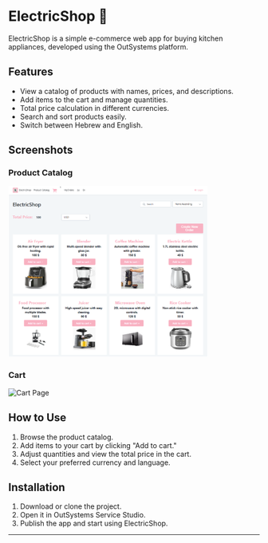 # ElectricShop 🛒

ElectricShop is a simple e-commerce web app for buying kitchen appliances, developed using the OutSystems platform.

## Features

- View a catalog of products with names, prices, and descriptions.
- Add items to the cart and manage quantities.
- Total price calculation in different currencies.
- Search and sort products easily.
- Switch between Hebrew and English.

## Screenshots

### Product Catalog

<img src="Images/Screenshot 2024-12-30 151835.png" alt="Product Catalog" width="400px" />

### Cart

<img src="Images/Screenshot_2024-12-30_151906.png" alt="Cart Page" width="400px" />


## How to Use

1. Browse the product catalog.
2. Add items to your cart by clicking "Add to cart."
3. Adjust quantities and view the total price in the cart.
4. Select your preferred currency and language.

## Installation

1. Download or clone the project.
2. Open it in OutSystems Service Studio.
3. Publish the app and start using ElectricShop.

---


